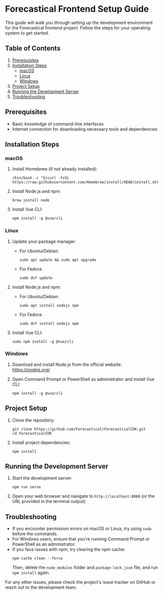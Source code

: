# Forecastical Frontend Setup Guide

This guide will walk you through setting up the development environment for the Forecastical frontend project. Follow the steps for your operating system to get started.

## Table of Contents

1. [Prerequisites](#prerequisites)
2. [Installation Steps](#installation-steps)
   - [macOS](#macos)
   - [Linux](#linux)
   - [Windows](#windows)
3. [Project Setup](#project-setup)
4. [Running the Development Server](#running-the-development-server)
5. [Troubleshooting](#troubleshooting)

## Prerequisites

- Basic knowledge of command-line interfaces
- Internet connection for downloading necessary tools and dependencies

## Installation Steps

### macOS

1. Install Homebrew (if not already installed):
   ```
   /bin/bash -c "$(curl -fsSL https://raw.githubusercontent.com/Homebrew/install/HEAD/install.sh)"
   ```

2. Install Node.js and npm:
   ```
   brew install node
   ```

3. Install Vue CLI:
   ```
   npm install -g @vue/cli
   ```

### Linux

1. Update your package manager:
   - For Ubuntu/Debian:
     ```
     sudo apt update && sudo apt upgrade
     ```
   - For Fedora:
     ```
     sudo dnf update
     ```

2. Install Node.js and npm:
   - For Ubuntu/Debian:
     ```
     sudo apt install nodejs npm
     ```
   - For Fedora:
     ```
     sudo dnf install nodejs npm
     ```

3. Install Vue CLI:
   ```
   sudo npm install -g @vue/cli
   ```

### Windows

1. Download and install Node.js from the official website: https://nodejs.org/

2. Open Command Prompt or PowerShell as administrator and install Vue CLI:
   ```
   npm install -g @vue/cli
   ```

## Project Setup

1. Clone the repository:
   ```
   git clone https://github.com/Forecastical/ForecasticalCDK.git
   cd ForecasticalCDK
   ```

2. Install project dependencies:
   ```
   npm install
   ```

## Running the Development Server

1. Start the development server:
   ```
   npm run serve
   ```

2. Open your web browser and navigate to `http://localhost:8080` (or the URL provided in the terminal output).

## Troubleshooting

- If you encounter permission errors on macOS or Linux, try using `sudo` before the commands.
- For Windows users, ensure that you're running Command Prompt or PowerShell as an administrator.
- If you face issues with npm, try clearing the npm cache:
  ```
  npm cache clean --force
  ```
  Then, delete the `node_modules` folder and `package-lock.json` file, and run `npm install` again.

For any other issues, please check the project's issue tracker on GitHub or reach out to the development team.
